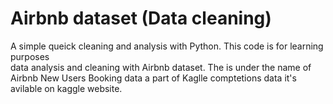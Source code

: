 # Airbnb dataset (Data cleaning)
A simple queick cleaning and analysis with Python. This code is for learning purposes  
data analysis and cleaning with Airbnb dataset. 
The is under the name of Airbnb New Users Booking data a part of Kaglle comptetions data it's avilable on kaggle website.
 

